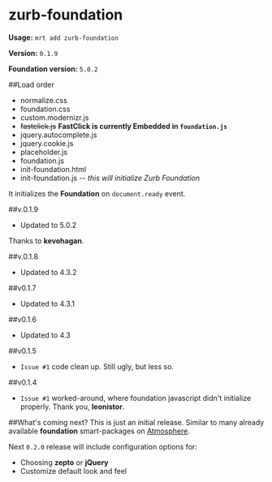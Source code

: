 zurb-foundation
======================

**Usage:** `mrt add zurb-foundation`

**Version:** `0.1.9`

**Foundation version:** `5.0.2`


##Load order
* normalize.css
* foundation.css
* custom.modernizr.js
* ~~fastclick.js~~ **FastClick is currently Embedded in `foundation.js`**
* jquery.autocomplete.js
* jquery.cookie.js
* placeholder.js
* foundation.js
* init-foundation.html
* init-foundation.js *-- this will initialize Zurb Foundation*


It initializes the **Foundation** on `document.ready` event.

##v.0.1.9
* Updated to 5.0.2

Thanks to **kevohagan**.

##v.0.1.8
* Updated to 4.3.2

##v0.1.7
* Updated to 4.3.1

##v0.1.6
* Updated to 4.3

##v0.1.5
* `Issue #1` code clean up. Still ugly, but less so.

##v0.1.4
* `Issue #1` worked-around, where foundation javascript didn't initialize properly. Thank you, **leonistor**.

##What's coming next?
This is just an initial release. Similar to many already available **foundation** smart-packages on [Atmosphere](http://atmosphere.meteor.com).

Next `0.2.0` release will include configuration options for:

* Choosing **zepto** or **jQuery**
* Customize default look and feel
